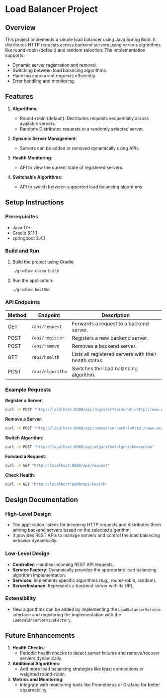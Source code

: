 # Load Balancer Project

## Overview
This project implements a simple load balancer using Java Spring Boot. It distributes HTTP requests across backend servers using various algorithms like round-robin (default) and random selection. The implementation supports:

- Dynamic server registration and removal.
- Switching between load balancing algorithms.
- Handling concurrent requests efficiently.
- Error handling and monitoring.

## Features
1. **Algorithms**:
   - Round-robin (default): Distributes requests sequentially across available servers.
   - Random: Distributes requests to a randomly selected server.

2. **Dynamic Server Management**:
   - Servers can be added or removed dynamically using APIs.

3. **Health Monitoring**:
   - API to view the current state of registered servers.

4. **Switchable Algorithms**:
   - API to switch between supported load balancing algorithms.

## Setup Instructions

### Prerequisites
- Java 17+
- Gradle 8.11.1
- springboot 3.4.1

### Build and Run

1. Build the project using Gradle:
   ```bash
   ./gradlew clean build
   ```

2. Run the application:
   ```bash
   ./gradlew bootRun
   ```

### API Endpoints

| Method | Endpoint         | Description                                             |
|--------|------------------|---------------------------------------------------------|
| GET    | `/api/request`   | Forwards a request to a backend server.                 |
| POST   | `/api/register`  | Registers a new backend server.                         |
| POST   | `/api/remove`    | Removes a backend server.                               |
| GET    | `/api/health`    | Lists all registered servers with their health status.  |
| POST   | `/api/algorithm` | Switches the load balancing algorithm.                  |

### Example Requests

**Register a Server**:
```bash
curl -X POST "http://localhost:8080/api/register?serverUrl=http://www.example.com"
```

**Remove a Server**:
```bash
curl -X POST "http://localhost:8080/api/remove?serverUrl=http://www.example.com"
```

**Switch Algorithm**:
```bash
curl -X POST "http://localhost:8080/api/algorithm?algorithm=random"
```

**Forward a Request**:
```bash
curl -X GET "http://localhost:8080/api/request"
```

**Check Health**:
```bash
curl -X GET "http://localhost:8080/api/health"
```

## Design Documentation

### High-Level Design
- The application listens for incoming HTTP requests and distributes them among backend servers based on the selected algorithm.
- It provides REST APIs to manage servers and control the load balancing behavior dynamically.

### Low-Level Design
- **Controller**:
  Handles incoming REST API requests.
- **Service Factory**:
  Dynamically provides the appropriate load balancing algorithm implementation.
- **Services**:
  Implements specific algorithms (e.g., round-robin, random).
- **ServerInstance**:
  Represents a backend server with its URL.

### Extensibility
- New algorithms can be added by implementing the `LoadBalancerService` interface and registering the implementation with the `LoadBalancerServiceFactory`.

## Future Enhancements
1. **Health Checks**:
   - Periodic health checks to detect server failures and remove/recover servers dynamically.
2. **Additional Algorithms**:
   - Add more load balancing strategies like least connections or weighted round-robin.
3. **Metrics and Monitoring**:
   - Integrate with monitoring tools like Prometheus or Grafana for better observability.

